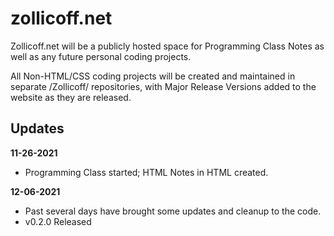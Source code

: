 # zollicoff.net

Zollicoff.net will be a publicly hosted space for Programming Class Notes as well as any future personal coding projects.

All Non-HTML/CSS coding projects will be created and maintained in separate /Zollicoff/ repositories, with Major Release Versions added to the website as they are released.



## Updates

**11-26-2021**

- Programming Class started; HTML Notes in HTML created.

**12-06-2021**

- Past several days have brought some updates and cleanup to the code.
- v0.2.0 Released
